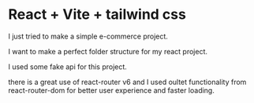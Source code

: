 # React + Vite + tailwind css

I just tried to make a simple e-commerce project.

I want to make a perfect folder structure for my react project.

I used some fake api for this project.

there is a great use of react-router v6 and I used oultet functionality from react-router-dom for better user experience and faster loading. 

